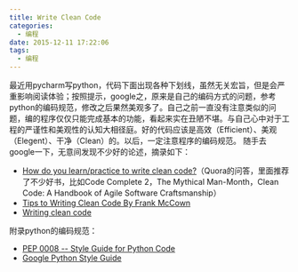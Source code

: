```yaml
---
title: Write Clean Code
categories:
  - 编程
date: 2015-12-11 17:22:06
tags:
  - 编程
---
```


最近用pycharm写python，代码下面出现各种下划线，虽然无关宏旨，但是会严重影响阅读体验；按照提示，google之，原来是自己的编码方式的问题，参考python的编码规范，修改之后果然美观多了。自己之前一直没有注意类似的问题，编的程序仅仅只能完成基本的功能，看起来实在丑陋不堪。与自己心中对于工程的严谨性和美观性的认知大相径庭。好的代码应该是高效（Efficient）、美观（Elegent）、干净（Clean）的。以后，一定注意程序的编码规范。 随手去google一下，无意间发现不少好的论述，摘录如下：

<!-- more -->

- [How do you learn/practice to write clean code?](https://www.quora.com/How-do-you-learn-practice-to-write-clean-code)（Quora的问答，里面推荐了不少好书，比如Code Complete 2，The Mythical Man-Month，Clean Code: A Handbook of Agile Software Craftsmanship）
- [Tips to Writing Clean Code By Frank McCown](https://www.harding.edu/fmccown/writingcleancode.pdf)
- [Writing clean code](http://www.ibm.com/developerworks/rational/library/nov06/pollice/)

附录python的编码规范：

- [PEP 0008 -- Style Guide for Python Code](https://www.python.org/dev/peps/pep-0008)
- [Google Python Style Guide](https://google.github.io/styleguide/pyguide.html)

